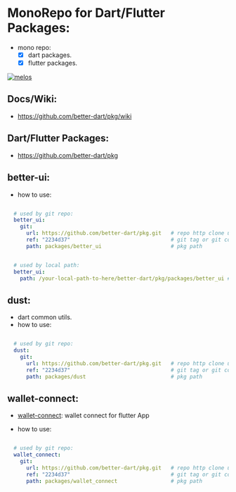# MonoRepo for Dart/Flutter Packages:

- mono repo:
  - [x] dart packages.
  - [x] flutter packages.

[![melos](https://img.shields.io/badge/maintained%20with-melos-f700ff.svg?style=flat-square)](https://github.com/invertase/melos)


## Docs/Wiki:

- https://github.com/better-dart/pkg/wiki


## Dart/Flutter Packages:

- https://github.com/better-dart/pkg


## better-ui:


- how to use:

```yaml

  # used by git repo:
  better_ui:
    git:
      url: https://github.com/better-dart/pkg.git   # repo http clone url
      ref: "2234d37"                                # git tag or git commit-id
      path: packages/better_ui                      # pkg path


  # used by local path:
  better_ui:
    path: /your-local-path-to-here/better-dart/pkg/packages/better_ui # local path

```

## dust:

- dart common utils.
- how to use:

```yaml

  # used by git repo:
  dust:
    git:
      url: https://github.com/better-dart/pkg.git   # repo http clone url
      ref: "2234d37"                                # git tag or git commit-id
      path: packages/dust                           # pkg path

```




## wallet-connect:


- [wallet-connect](./packages/wallet_connect): wallet connect for flutter App


- how to use:

```yaml

  # used by git repo:
  wallet_connect:
    git:
      url: https://github.com/better-dart/pkg.git   # repo http clone url
      ref: "2234d37"                                # git tag or git commit-id
      path: packages/wallet_connect                 # pkg path


```



